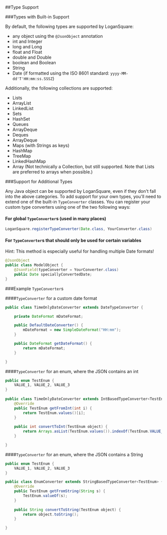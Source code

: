 ##Type Support

###Types with Built-in Support

By default, the following types are supported by LoganSquare:

* any object using the `@JsonObject` annotation
* int and Integer
* long and Long
* float and Float
* double and Double
* boolean and Boolean
* String
* Date (if formatted using the ISO 8601 standard: `yyyy-MM-dd'T'HH:mm:ss.SSSZ`)

Additionally, the following collections are supported:

* Lists
 * ArrayList
 * LinkedList
* Sets
 * HashSet 
* Queues
 * ArrayDeque
* Deques
 * ArrayDeque
* Maps (with Strings as keys)
 * HashMap
 * TreeMap
 * LinkedHashMap 
* Array (Not technically a Collection, but still supported. Note that Lists are preferred to arrays when possible.)

###Support for Additional Types

Any Java object can be supported by LoganSquare, even if they don't fall into the above categories. To add support for your own types, you'll need to extend one of the built-in `TypeConverter` classes. You can register your custom type converters using one of the two following ways:

#### For global `TypeConverter`s (used in many places)

```java
LoganSquare.registerTypeConverter(Date.class, YourConverter.class)
```

#### For `TypeConverter`s that should only be used for certain variables

Hint: This method is especially useful for handling multiple Date formats!

```java
@JsonObject
public class ModelObject {
    @JsonField(typeConverter = YourConverter.class)
    public Date speciallyConvertedDate;
}
```

###Example `TypeConverter`s

####`TypeConverter` for a custom date format

```java
public class TimeOnlyDateConverter extends DateTypeConverter {

    private DateFormat mDateFormat;

    public DefaultDateConverter() {
        mDateFormat = new SimpleDateFormat("HH:mm");
    }

    public DateFormat getDateFormat() {
        return mDateFormat;
    }

}
```

####`TypeConverter` for an enum, where the JSON contains an int

```java
public enum TestEnum {
    VALUE_1, VALUE_2, VALUE_3
}
    
public class TimeOnlyDateConverter extends IntBasedTypeConverter<TestEnum> {
    @Override
    public TestEnum getFromInt(int i) {
        return TestEnum.values()[i];
    }
    
    public int convertToInt(TestEnum object) {
        return Arrays.asList(TestEnum.values()).indexOf(TestEnum.VALUE_1);
    }

}
```

####`TypeConverter` for an enum, where the JSON contains a String

```java
public enum TestEnum {
    VALUE_1, VALUE_2, VALUE_3
}

public class EnumConverter extends StringBasedTypeConverter<TestEnum> {
    @Override
    public TestEnum getFromString(String s) {
        TestEnum.valueOf(s);
    }
    
    public String convertToString(TestEnum object) {
        return object.toString();
    }

}
```